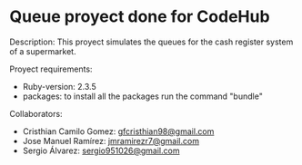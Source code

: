 # Queue proyect done for CodeHub

Description: This proyect simulates the queues for the cash register system of a supermarket. 

Proyect requirements:
* Ruby-version: 2.3.5
* packages: to install all the packages run the command "bundle"



Collaborators: 
* Cristhian Camilo Gomez: gfcristhian98@gmail.com
* Jose Manuel Ramírez: jmramirezr7@gmail.com
* Sergio Álvarez: sergio951026@gmail.com

